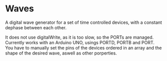 # Waves
A digital wave generator for a set of time controlled devices, with a constant dephase between each other.

It does not use digitalWrite, as it is too slow, so the PORTs are managed. Currently works with an Arduino UNO, usings PORTD, PORTB and PORT. You have to manually set the pins of the devices ordered in an array and the shape of the desired wave, aswell as other porperties.
